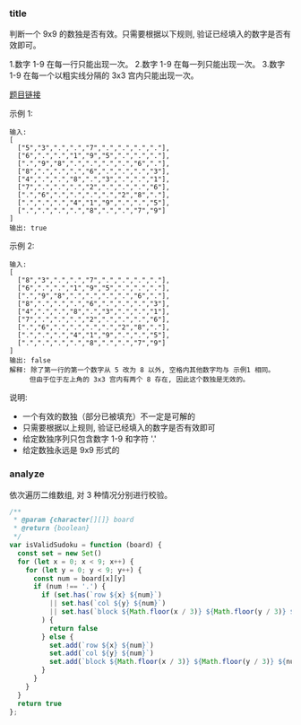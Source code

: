 ### title

判断一个 9x9 的数独是否有效。只需要根据以下规则, 验证已经填入的数字是否有效即可。

1.数字 1-9 在每一行只能出现一次。
2.数字 1-9 在每一列只能出现一次。
3.数字 1-9 在每一个以粗实线分隔的 3x3 宫内只能出现一次。

[题目链接](https://leetcode-cn.com/problems/valid-sudoku/description/)

示例 1:

```
输入:
[
  ["5","3",".",".","7",".",".",".","."],
  ["6",".",".","1","9","5",".",".","."],
  [".","9","8",".",".",".",".","6","."],
  ["8",".",".",".","6",".",".",".","3"],
  ["4",".",".","8",".","3",".",".","1"],
  ["7",".",".",".","2",".",".",".","6"],
  [".","6",".",".",".",".","2","8","."],
  [".",".",".","4","1","9",".",".","5"],
  [".",".",".",".","8",".",".","7","9"]
]
输出: true
```

示例 2:

```
输入:
[
  ["8","3",".",".","7",".",".",".","."],
  ["6",".",".","1","9","5",".",".","."],
  [".","9","8",".",".",".",".","6","."],
  ["8",".",".",".","6",".",".",".","3"],
  ["4",".",".","8",".","3",".",".","1"],
  ["7",".",".",".","2",".",".",".","6"],
  [".","6",".",".",".",".","2","8","."],
  [".",".",".","4","1","9",".",".","5"],
  [".",".",".",".","8",".",".","7","9"]
]
输出: false
解释: 除了第一行的第一个数字从 5 改为 8 以外, 空格内其他数字均与 示例1 相同。
     但由于位于左上角的 3x3 宫内有两个 8 存在, 因此这个数独是无效的。
```

说明:

* 一个有效的数独（部分已被填充）不一定是可解的
* 只需要根据以上规则, 验证已经填入的数字是否有效即可
* 给定数独序列只包含数字 1-9 和字符 '.'
* 给定数独永远是 9x9 形式的

### analyze

依次遍历二维数组, 对 3 种情况分别进行校验。

```js
/**
 * @param {character[][]} board
 * @return {boolean}
 */
var isValidSudoku = function (board) {
  const set = new Set()
  for (let x = 0; x < 9; x++) {
    for (let y = 0; y < 9; y++) {
      const num = board[x][y]
      if (num !== '.') {
        if (set.has(`row ${x} ${num}`)
          || set.has(`col ${y} ${num}`)
          || set.has(`block ${Math.floor(x / 3)} ${Math.floor(y / 3)} ${num}`)
        ) {
          return false
        } else {
          set.add(`row ${x} ${num}`)
          set.add(`col ${y} ${num}`)
          set.add(`block ${Math.floor(x / 3)} ${Math.floor(y / 3)} ${num}`)
        }
      }
    }
  }
  return true
};
```